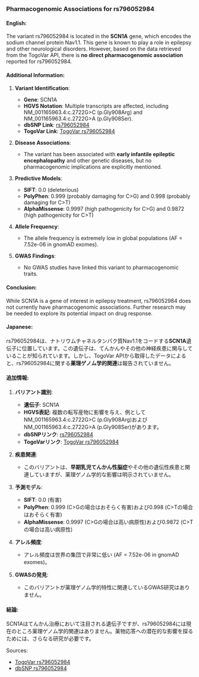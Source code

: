 ### Pharmacogenomic Associations for rs796052984

#### English:
The variant rs796052984 is located in the **SCN1A** gene, which encodes the sodium channel protein Nav1.1. This gene is known to play a role in epilepsy and other neurological disorders. However, based on the data retrieved from the TogoVar API, there is **no direct pharmacogenomic association** reported for rs796052984. 

#### Additional Information:
1. **Variant Identification**:
   - **Gene**: SCN1A
   - **HGVS Notation**: Multiple transcripts are affected, including NM_001165963.4:c.2722G>C (p.Gly908Arg) and NM_001165963.4:c.2722G>A (p.Gly908Ser).
   - **dbSNP Link**: [rs796052984](https://identifiers.org/dbsnp/rs796052984)
   - **TogoVar Link**: [TogoVar rs796052984](https://togovar.org/variant/2-166038000-C-G)

2. **Disease Associations**:
   - The variant has been associated with **early infantile epileptic encephalopathy** and other genetic diseases, but no pharmacogenomic implications are explicitly mentioned.

3. **Predictive Models**:
   - **SIFT**: 0.0 (deleterious)
   - **PolyPhen**: 0.999 (probably damaging for C>G) and 0.998 (probably damaging for C>T)
   - **AlphaMissense**: 0.9997 (high pathogenicity for C>G) and 0.9872 (high pathogenicity for C>T)

4. **Allele Frequency**:
   - The allele frequency is extremely low in global populations (AF = 7.52e-06 in gnomAD exomes).

5. **GWAS Findings**:
   - No GWAS studies have linked this variant to pharmacogenomic traits.

#### Conclusion:
While SCN1A is a gene of interest in epilepsy treatment, rs796052984 does not currently have pharmacogenomic associations. Further research may be needed to explore its potential impact on drug response.

#### Japanese:
rs796052984は、ナトリウムチャネルタンパク質Nav1.1をコードする**SCN1A**遺伝子に位置しています。この遺伝子は、てんかんやその他の神経疾患に関与していることが知られています。しかし、TogoVar APIから取得したデータによると、rs796052984に関する**薬理ゲノム学的関連**は報告されていません。

#### 追加情報:
1. **バリアント識別**:
   - **遺伝子**: SCN1A
   - **HGVS表記**: 複数の転写産物に影響を与え、例としてNM_001165963.4:c.2722G>C (p.Gly908Arg)およびNM_001165963.4:c.2722G>A (p.Gly908Ser)があります。
   - **dbSNPリンク**: [rs796052984](https://identifiers.org/dbsnp/rs796052984)
   - **TogoVarリンク**: [TogoVar rs796052984](https://togovar.org/variant/2-166038000-C-G)

2. **疾患関連**:
   - このバリアントは、**早期乳児てんかん性脳症**やその他の遺伝性疾患と関連していますが、薬理ゲノム学的な影響は明示されていません。

3. **予測モデル**:
   - **SIFT**: 0.0 (有害)
   - **PolyPhen**: 0.999 (C>Gの場合はおそらく有害)および0.998 (C>Tの場合はおそらく有害)
   - **AlphaMissense**: 0.9997 (C>Gの場合は高い病原性)および0.9872 (C>Tの場合は高い病原性)

4. **アレル頻度**:
   - アレル頻度は世界の集団で非常に低い (AF = 7.52e-06 in gnomAD exomes)。

5. **GWASの発見**:
   - このバリアントが薬理ゲノム学的特性に関連しているGWAS研究はありません。

#### 結論:
SCN1Aはてんかん治療において注目される遺伝子ですが、rs796052984には現在のところ薬理ゲノム学的関連はありません。薬物応答への潜在的な影響を探るためには、さらなる研究が必要です。

Sources:
- [TogoVar rs796052984](https://togovar.org/variant/2-166038000-C-G)
- [dbSNP rs796052984](https://identifiers.org/dbsnp/rs796052984)